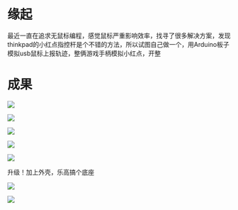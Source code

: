 # 缘起

最近一直在追求无鼠标编程，感觉鼠标严重影响效率，找寻了很多解决方案，发现thinkpad的小红点指控杆是个不错的方法，所以试图自己做一个，用Arduino板子模拟usb鼠标上报轨迹，整俩游戏手柄模拟小红点，开整

# 成果

![](../images/2023-09-11-13-16-13-image.png)

![](../images/2023-09-11-13-16-23-image.png)

![](../images/2023-09-11-13-16-35-image.png)

![](../images/2023-09-11-13-16-49-image.png)

![](../images/2023-09-11-13-16-58-image.png)

升级！加上外壳，乐高搞个底座

![](../images/2023-09-11-13-17-08-image.png)

![](../images/2023-09-11-13-17-39-image.png)
